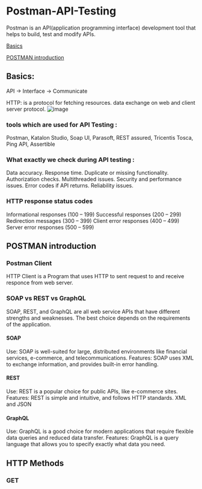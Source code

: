 # Postman-API-Testing
Postman is an API(application programming interface) development tool that helps to build, test and modify APIs.

[Basics](editing-an-existing-page##Basics)

[POSTMAN introduction](POSTMAN-Introduction)

## Basics:
API -> Interface -> Communicate

HTTP: is a protocol for fetching resources. data exchange on web and client server protocol.
![image](https://github.com/user-attachments/assets/8d2f25fe-d2a0-49cc-8317-11533f876e96)

### tools which are used for API Testing :
Postman, Katalon Studio, Soap UI, Parasoft, REST assured, Tricentis Tosca, Ping API, Assertible

### What exactly we check during API testing :
Data accuracy.
Response time.
Duplicate or missing functionality.
Authorization checks.
Multithreaded issues.
Security and performance issues.
Error codes if API returns.
Reliability issues.

### HTTP response status codes
Informational responses (100 – 199)
Successful responses (200 – 299)
Redirection messages (300 – 399)
Client error responses (400 – 499)
Server error responses (500 – 599)

## POSTMAN introduction
### Postman Client
HTTP Client is a Program that uses HTTP to sent request to and receive responce from web server.

### SOAP vs REST vs GraphQL
SOAP, REST, and GraphQL are all web service APIs that have different strengths and weaknesses. The best choice depends on the requirements of the application. 

#### SOAP
Use: SOAP is well-suited for large, distributed environments like financial services, e-commerce, and telecommunications. 
Features: SOAP uses XML to exchange information, and provides built-in error handling. 

#### REST
Use: REST is a popular choice for public APIs, like e-commerce sites. 
Features: REST is simple and intuitive, and follows HTTP standards. XML and JSON

#### GraphQL
Use: GraphQL is a good choice for modern applications that require flexible data queries and reduced data transfer. 
Features: GraphQL is a query language that allows you to specify exactly what data you need. 

## HTTP Methods
### GET 
